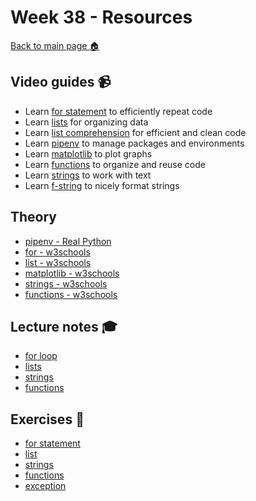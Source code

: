 # Week 38 - Resources

[Back to main page :house:](https://github.com/pr0fez/AI24-Programmering)

## Video guides :video_camera:
- Learn [for statement][for_video] to efficiently repeat code
- Learn [lists][lists_video] for organizing data
- Learn [list comprehension][list_comp_vid] for efficient and clean code
- Learn [pipenv][pipenv] to manage packages and environments
- Learn [matplotlib][matplot_video] to plot graphs
- Learn [functions][func_vid] to organize and reuse code
- Learn [strings][string_vid] to work with text
- Learn [f-string][f_string_vid] to nicely format strings


[func_vid]: https://www.youtube.com/watch?v=NE97ylAnrz4
[string_vid]: https://www.youtube.com/watch?v=k9TUPpGqYTo
[f_string_vid]: https://www.youtube.com/watch?v=nghuHvKLhJA

[matplot_video]: https://www.youtube.com/watch?v=nzKy9GY12yo

[for_video]: https://www.youtube.com/watch?v=OnDr4J2UXSA

[pipenv]: https://www.youtube.com/watch?v=6Qmnh5C4Pmo

[lists_video]: https://www.youtube.com/watch?v=ohCDWZgNIU0&list=PLi01XoE8jYohWFPpC17Z-wWhPOSuh8Er-&index=14

[list_comp_vid]: https://www.youtube.com/watch?v=AhSvKGTh28Q&list=PLi01XoE8jYohWFPpC17Z-wWhPOSuh8Er-&index=22


## Theory
- [pipenv - Real Python][real_pipenv]
- [for - w3schools][w3for]
- [list - w3schools][w3list]
- [matplotlib - w3schools][w3matplot]
- [strings - w3schools][w3str]
- [functions - w3schools][w3func]

[w3str]: https://www.w3schools.com/python/python_strings.asp
[w3func]: https://www.w3schools.com/python/python_functions.asp
[w3matplot]: https://www.w3schools.com/python/matplotlib_intro.asp
[w3list]: https://www.w3schools.com/python/python_lists.asp
[w3for]: https://www.w3schools.com/python/python_for_loops.asp
[real_pipenv]: https://realpython.com/pipenv-guide/

## Lecture notes :mortar_board:
- [for loop](https://github.com/pr0fez/AI24-Programmering/blob/master/Lectures/L3-for-statement.ipynb)
- [lists](https://github.com/pr0fez/AI24-Programmering/blob/master/Lectures/L4-lists.ipynb)
- [strings](https://github.com/pr0fez/AI24-Programmering/blob/master/Lectures/L5-strings.ipynb)
- [functions](https://github.com/pr0fez/AI24-Programmering/blob/master/Lectures/L6-functions.ipynb)


## Exercises :running:
- [for statement][exercise_for]
- [list][exercise_list]
- [strings][str_exercise]
- [functions][func_exercise] 
- [exception][except_exer]

[except_exer]: https://github.com/pr0fez/AI24-Programmering/blob/master/Exercises/07-exception-exercise.ipynb

[str_exercise]: https://github.com/pr0fez/AI24-Programmering/blob/master/Exercises/05-strings-exercise.ipynb

[func_exercise]: https://github.com/pr0fez/AI24-Programmering/blob/master/Exercises/06-functions-exericse.ipynb

[exercise_for]: https://github.com/pr0fez/AI24-Programmering/blob/master/Exercises/03-for-statement-exercise.ipynb

[exercise_list]: https://github.com/pr0fez/AI24-Programmering/blob/master/Exercises/04-list-exercise.ipynb